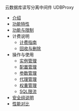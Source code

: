 <div class="sidebar_title icon-product__udbproxy" title="云数据库读写分离中间件 UDBProxy">云数据库读写分离中间件 UDBProxy</div>

* [介绍](/udb_proxy/introduce/introduce)
* [功能特性](/udb_proxy/feature/function-advance)
* [功能与限制](/udb_proxy/limit/theory)
* 计费说明
  * [计费指南](/udb_proxy/fee/bill)
  * [回收与删除](/udb_proxy/fee/recycle)
* 操作与使用
  * [实例管理](/udb_proxy/manage/operator)
  * [配置管理](/udb_proxy/manage/proxy-node)
  * [参数管理](/udb_proxy/manage/node-param)
  * [代理管理](/udb_proxy/manage/proxy-manage)
  * [权重管理](/udb_proxy/manage/read-weight)
  * [SQL限流](/udb_proxy/manage/flow-control)
* [安全组说明](/udb_proxy/sec/sec-group)
* [性能对比](/udb_proxy/performance/analyze)




